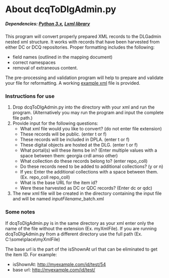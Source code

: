 # About dcqToDlgAdmin.py

##### *Dependencies: [Python 3.x](https://www.python.org/), [Lxml library](https://pypi.python.org/pypi/lxml)*

This program will convert properly prepared XML records to the DLGadmin nested xml structure. It works with records that have been harvested from either DC or DCQ repositories. Proper formatting includes the following:

* field names (outlined in the mapping document)
* correct namespaces
* removal of extraneous content.


The pre-processing and validation program will help to prepare and validate your file for reformatting. A working [example xml](test_testers.xml) file is provided.


### Instructions for use
1. Drop dcqToDlgAdmin.py into the directory with your xml and run the program. (Alternatively you may run the program and input the complete file path.)
2. Provide input for the following questions:
   * What xml file would you like to convert? (do not enter file extension)
   * These records will be public. (enter t or f)
   * These records will be included in DPLA. (enter t or f)
   * These digital objects are hosted at the DLG. (enter t or f)
   * What portal(s) will these items be in? (Enter multiple values with a space between them: georgia crdl amso other)
   * What collection do these records belong to? (enter repo_coll)
   * Do these records need to be added to additional collections? (y or n)
    * If yes: Enter the additional collections with a space between them. (Ex. repo_coll repo_coll)
   * What is the base URL for the item id?
   * Were these harvested as DC or QDC records? (Enter dc or qdc)
3. The new xml file will be created in the directory containing the input file and will be named *inputFilename*_batch.xml
   
### Some notes
If dcqToDlgAdmin.py is in the same directory as your xml enter only the name of the file without the extension (Ex. myXmlFile). If you are running dcqToDlgAdmin.py from a different directory use the full path (Ex. C:\some\place\myXmlFile)


The base url is the part of the isShownAt url that can be eliminated to get the item ID. For example:
   * isShownAt: http://myexample.com/id/test/54
   * base url: http://myexample.com/id/test/
